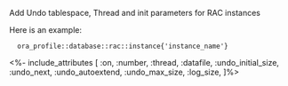 Add Undo tablespace, Thread and init parameters for RAC instances

Here is an example:
```puppet
  ora_profile::database::rac::instance{'instance_name'}
```

<%- include_attributes [
  :on,
  :number,
  :thread,
  :datafile,
  :undo_initial_size,
  :undo_next,
  :undo_autoextend,
  :undo_max_size,
  :log_size,
]%>
